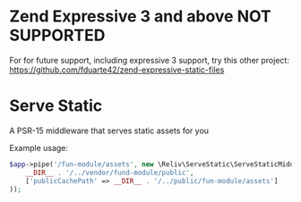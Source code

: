 # Zend Expressive 3 and above NOT SUPPORTED
For for future support, including expressive 3 support, try this other project: https://github.com/fduarte42/zend-expressive-static-files

# Serve Static
A PSR-15 middleware that serves static assets for you

Example usage:
```php
$app->pipe('/fun-module/assets', new \Reliv\ServeStatic\ServeStaticMiddleware(
    __DIR__ . '/../vendor/fund-module/public',
    ['publicCachePath' => __DIR__ . '/../public/fun-module/assets']
));
```
